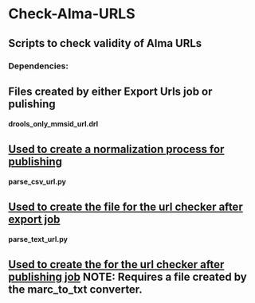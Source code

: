 # Check-Alma-URLS
Scripts to check validity of Alma URLs
----
### Dependencies:
Files created by either Export Urls job or pulishing
----
#### drools_only_mmsid_url.drl
[Used to create a normalization process for publishing](https://github.com/AGCooper/Check-Alma-URLS/blob/master/drools_only_mmsid_url.drl)
----
#### parse_csv_url.py
[Used to create the file for the url checker after export job](https://github.com/AGCooper/Check-Alma-URLS/blob/master/parse_csv_url.py)
----
#### parse_text_url.py
[Used to create the for the url checker after publishing job](https://github.com/AGCooper/Check-Alma-URLS/blob/master/parse_text_url.py)
**NOTE:** Requires a file created by the marc_to_txt converter.
----
